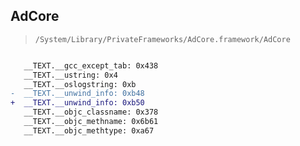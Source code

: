 ## AdCore

> `/System/Library/PrivateFrameworks/AdCore.framework/AdCore`

```diff

   __TEXT.__gcc_except_tab: 0x438
   __TEXT.__ustring: 0x4
   __TEXT.__oslogstring: 0xb
-  __TEXT.__unwind_info: 0xb48
+  __TEXT.__unwind_info: 0xb50
   __TEXT.__objc_classname: 0x378
   __TEXT.__objc_methname: 0x6b61
   __TEXT.__objc_methtype: 0xa67

```
